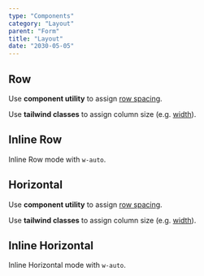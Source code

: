 ```yaml
---
type: "Components"
category: "Layout"
parent: "Form"
title: "Layout"
date: "2030-05-05"
---
```


## Row

Use **component utility** to assign [row spacing](/components/row/content#space).

Use **tailwind classes** to assign column size (e.g. [width](https://tailwindcss.com/docs/width)).

<demo>
  <demoinline src="demos/components/form/mode-row">
  </demoinline>
</demo>

## Inline Row

Inline Row mode with `w-auto`.

<demo>
  <demoinline src="demos/components/form/mode-inline-row">
  </demoinline>
</demo>

## Horizontal

Use **component utility** to assign [row spacing](/components/row/content#space).

Use **tailwind classes** to assign column size (e.g. [width](https://tailwindcss.com/docs/width)).

<demo>
  <demoinline src="demos/components/form/mode-horizontal">
  </demoinline>
</demo>

## Inline Horizontal

Inline Horizontal mode with `w-auto`.

<demo>
  <demoinline src="demos/components/form/mode-inline-horizontal">
  </demoinline>
</demo>
